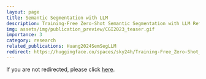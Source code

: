 ```yaml
---
layout: page
title: Semantic Segmentation with LLM
description: Training-Free Zero-Shot Semantic Segmentation with LLM Refinement
img: assets/img/publication_preview/CGI2023_teaser.gif
importance: 3
category: research
related_publications: Huang2024SemSegLLM
redirect: https://huggingface.co/spaces/sky24h/Training-Free_Zero-Shot_Semantic_Segmentation_with_LLM_Refinement
---
```


If you are not redirected, please click [here](https://huggingface.co/spaces/sky24h/Training-Free_Zero-Shot_Semantic_Segmentation_with_LLM_Refinement).